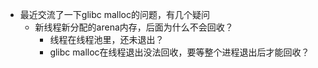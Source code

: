 - 最近交流了一下glibc malloc的问题，有几个疑问
	- 新线程新分配的arena内存，后面为什么不会回收？
		- 线程在线程池里，还未退出？
		- glibc malloc在线程退出没法回收，要等整个进程退出后才能回收？